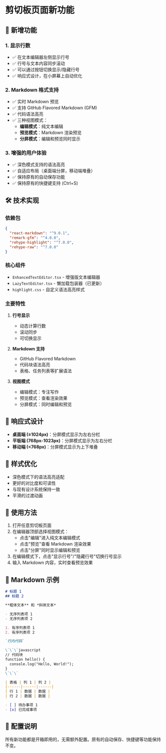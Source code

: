 # 剪切板页面新功能

## 🎉 新增功能

### 1. 显示行数
- ✅ 在文本编辑器左侧显示行号
- ✅ 行号与文本内容同步滚动
- ✅ 可以通过按钮切换显示/隐藏行号
- ✅ 响应式设计，在小屏幕上自动优化

### 2. Markdown 格式支持
- ✅ 实时 Markdown 预览
- ✅ 支持 GitHub Flavored Markdown (GFM)
- ✅ 代码语法高亮
- ✅ 三种视图模式：
  - **编辑模式**：纯文本编辑
  - **预览模式**：Markdown 渲染预览
  - **分屏模式**：编辑和预览同时显示

### 3. 增强的用户体验
- ✅ 深色模式支持的语法高亮
- ✅ 自适应布局（桌面端分屏，移动端堆叠）
- ✅ 保持原有的自动保存功能
- ✅ 保持原有的快捷键支持 (Ctrl+S)

## 🛠️ 技术实现

### 依赖包
```json
{
  "react-markdown": "^9.0.1",
  "remark-gfm": "^4.0.0", 
  "rehype-highlight": "^7.0.0",
  "rehype-raw": "^7.0.0"
}
```

### 核心组件
- `EnhancedTextEditor.tsx` - 增强版文本编辑器
- `LazyTextEditor.tsx` - 懒加载包装器（已更新）
- `highlight.css` - 自定义语法高亮样式

### 主要特性
1. **行号显示**
   - 动态计算行数
   - 滚动同步
   - 可切换显示

2. **Markdown 支持**
   - GitHub Flavored Markdown
   - 代码块语法高亮
   - 表格、任务列表等扩展语法

3. **视图模式**
   - 编辑模式：专注写作
   - 预览模式：查看渲染效果
   - 分屏模式：同时编辑和预览

## 📱 响应式设计

- **桌面端 (≥1024px)**：分屏模式显示为左右分栏
- **平板端 (768px-1023px)**：分屏模式显示为左右分栏
- **移动端 (<768px)**：分屏模式显示为上下堆叠

## 🎨 样式优化

- 深色模式下的语法高亮适配
- 更好的对比度和可读性
- 与现有设计系统保持一致
- 平滑的过渡动画

## 🚀 使用方法

1. 打开任意剪切板页面
2. 在编辑器顶部选择视图模式：
   - 点击"编辑"进入纯文本编辑模式
   - 点击"预览"查看 Markdown 渲染效果
   - 点击"分屏"同时显示编辑和预览
3. 在编辑模式下，点击"显示行号"/"隐藏行号"切换行号显示
4. 输入 Markdown 内容，实时查看预览效果

## 📝 Markdown 示例

```markdown
# 标题 1
## 标题 2

**粗体文本** 和 *斜体文本*

- 无序列表项 1
- 无序列表项 2

1. 有序列表项 1
2. 有序列表项 2

`行内代码`

\`\`\`javascript
// 代码块
function hello() {
  console.log("Hello, World!");
}
\`\`\`

| 表格 | 列 1 | 列 2 |
|------|------|------|
| 行 1 | 数据 | 数据 |
| 行 2 | 数据 | 数据 |

- [ ] 待办事项 1
- [x] 已完成事项
```

## 🔧 配置说明

所有新功能都是开箱即用的，无需额外配置。原有的自动保存、快捷键等功能保持不变。